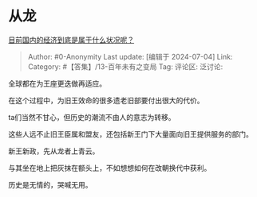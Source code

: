 # 从龙
[目前国内的经济到底是属于什么状况呢？](https://www.zhihu.com/question/660334443/answer/3551437896)

> Author: #0-Anonymity
> Last update: [编辑于 2024-07-04]
> Link:
> Category: #【答集】/13-百年未有之变局 
> Tag: 
> 评论区:
> 泛讨论:

全球都在为王座更迭做再适应。

在这个过程中，为旧王效命的很多遗老旧部要付出很大的代价。

ta们当然不甘心，但历史的潮流不由人的意志为转移。

这些人远不止旧王臣属和盟友，还包括新王门下大量面向旧王提供服务的部门。

  

新王新政，先从龙者上青云。

与其坐在地上把灰抹在额头上，不如想想如何在改朝换代中获利。

历史是无情的，哭喊无用。
